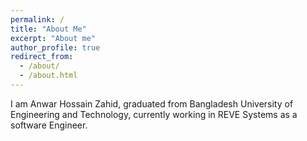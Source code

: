 ```yaml
---
permalink: /
title: "About Me"
excerpt: "About me"
author_profile: true
redirect_from: 
  - /about/
  - /about.html
---
```


I am Anwar Hossain Zahid, graduated from Bangladesh University of Engineering and Technology, currently working in REVE Systems as a software Engineer.